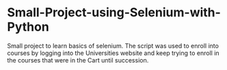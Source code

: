 # Small-Project-using-Selenium-with-Python

Small project to learn basics of selenium. The script was used to enroll into courses by logging into the Universities website and keep trying to enroll in the courses that were in the Cart until succession.
